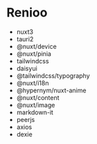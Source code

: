 # Renioo

* nuxt3
* tauri2
* @nuxt/device
* @nuxt/pinia
* tailwindcss
* daisyui
* @tailwindcss/typography
* @nuxt/i18n
* @hypernym/nuxt-anime
* @nuxt/content
* @nuxt/image
* markdown-it
* peerjs
* axios
* dexie
